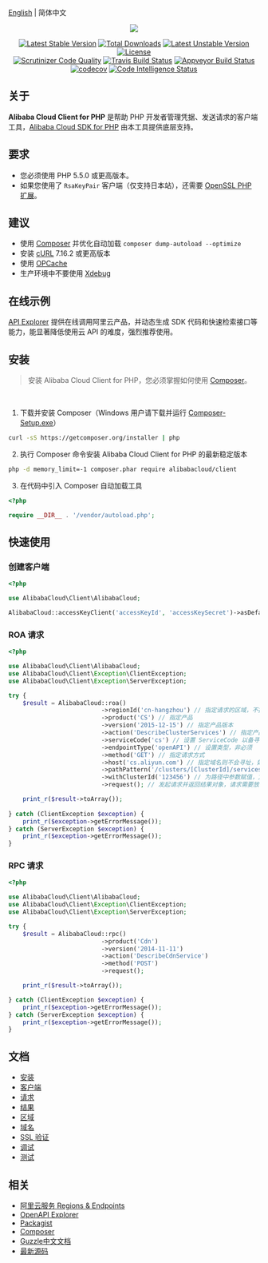 [English](./README.md) | 简体中文


<p align="center"><img src="./src/Files/Aliyun.svg"></p>
<p align="center">
<a href="https://packagist.org/packages/alibabacloud/client"><img src="https://poser.pugx.org/alibabacloud/client/v/stable" alt="Latest Stable Version"></a>
<a href="https://packagist.org/packages/alibabacloud/client"><img src="https://poser.pugx.org/alibabacloud/client/downloads" alt="Total Downloads"></a>
<a href="https://packagist.org/packages/alibabacloud/client"><img src="https://poser.pugx.org/alibabacloud/client/v/unstable" alt="Latest Unstable Version"></a>
<a href="https://packagist.org/packages/alibabacloud/client"><img src="https://poser.pugx.org/alibabacloud/client/license" alt="License"></a>
<br/>
<a href="https://scrutinizer-ci.com/g/aliyun/openapi-sdk-php-client"><img src="https://scrutinizer-ci.com/g/aliyun/openapi-sdk-php-client/badges/quality-score.png" alt="Scrutinizer Code Quality"></a>
<a href="https://travis-ci.org/aliyun/openapi-sdk-php-client"><img src="https://travis-ci.org/aliyun/openapi-sdk-php-client.svg?branch=master" alt="Travis Build Status"></a>
<a href="https://ci.appveyor.com/project/songshenzong/openapi-sdk-php-client/branch/master"><img src="https://ci.appveyor.com/api/projects/status/0l0msff7dwvt7cqg/branch/master?svg=true" alt="Appveyor Build Status"></a>
<a href="https://codecov.io/gh/aliyun/openapi-sdk-php-client"><img src="https://codecov.io/gh/aliyun/openapi-sdk-php-client/branch/master/graph/badge.svg" alt="codecov"></a>
<a href="https://scrutinizer-ci.com/code-intelligence"><img src="https://scrutinizer-ci.com/g/aliyun/openapi-sdk-php-client/badges/code-intelligence.svg" alt="Code Intelligence Status"></a>
</p> 


## 关于
**Alibaba Cloud Client for PHP** 是帮助 PHP 开发者管理凭据、发送请求的客户端工具，[Alibaba Cloud SDK for PHP][SDK] 由本工具提供底层支持。


## 要求
- 您必须使用 PHP 5.5.0 或更高版本。
- 如果您使用了 `RsaKeyPair` 客户端（仅支持日本站），还需要 [OpenSSL PHP 扩展][OpenSSL]。


## 建议
- 使用 [Composer][composer] 并优化自动加载 `composer dump-autoload --optimize`
- 安装 [cURL][cURL] 7.16.2 或更高版本
- 使用 [OPCache][OPCache]
- 生产环境中不要使用 [Xdebug][xdebug]


## 在线示例
[API Explorer](https://api.aliyun.com) 提供在线调用阿里云产品，并动态生成 SDK 代码和快速检索接口等能力，能显著降低使用云 API 的难度，强烈推荐使用。


## 安装
> 安装 Alibaba Cloud Client for PHP，您必须掌握如何使用 [Composer][composer]。

<br/>

1. 下载并安装 Composer（Windows 用户请下载并运行 [Composer-Setup.exe](https://getcomposer.org/Composer-Setup.exe)）
```bash
curl -sS https://getcomposer.org/installer | php
```

2. 执行 Composer 命令安装 Alibaba Cloud Client for PHP 的最新稳定版本
```bash
php -d memory_limit=-1 composer.phar require alibabacloud/client
```

3. 在代码中引入 Composer 自动加载工具
```php
<?php

require __DIR__ . '/vendor/autoload.php'; 
```


## 快速使用

### 创建客户端
```php
<?php

use AlibabaCloud\Client\AlibabaCloud;

AlibabaCloud::accessKeyClient('accessKeyId', 'accessKeySecret')->asDefaultClient();
```

### ROA 请求
```php
<?php

use AlibabaCloud\Client\AlibabaCloud;
use AlibabaCloud\Client\Exception\ClientException;
use AlibabaCloud\Client\Exception\ServerException;

try {
    $result = AlibabaCloud::roa()
                          ->regionId('cn-hangzhou') // 指定请求的区域，不指定则使用客户端区域、默认区域
                          ->product('CS') // 指定产品
                          ->version('2015-12-15') // 指定产品版本
                          ->action('DescribeClusterServices') // 指定产品接口
                          ->serviceCode('cs') // 设置 ServiceCode 以备寻址，非必须
                          ->endpointType('openAPI') // 设置类型，非必须
                          ->method('GET') // 指定请求方式
                          ->host('cs.aliyun.com') // 指定域名则不会寻址，如认证方式为 Bearer Token 的服务则需要指定
                          ->pathPattern('/clusters/[ClusterId]/services') // 指定ROA风格路径规则
                          ->withClusterId('123456') // 为路径中参数赋值，方法名：with + 参数
                          ->request(); // 发起请求并返回结果对象，请求需要放在设置的最后面

    print_r($result->toArray());
    
} catch (ClientException $exception) {
    print_r($exception->getErrorMessage());
} catch (ServerException $exception) {
    print_r($exception->getErrorMessage());
}
```

### RPC 请求
```php
<?php

use AlibabaCloud\Client\AlibabaCloud;
use AlibabaCloud\Client\Exception\ClientException;
use AlibabaCloud\Client\Exception\ServerException;

try {
    $result = AlibabaCloud::rpc()
                          ->product('Cdn')
                          ->version('2014-11-11')
                          ->action('DescribeCdnService')
                          ->method('POST')
                          ->request();

    print_r($result->toArray());

} catch (ClientException $exception) {
    print_r($exception->getErrorMessage());
} catch (ServerException $exception) {
    print_r($exception->getErrorMessage());
}
```


## 文档
* [安装](docs/1-Installation-CN.md)
* [客户端](docs/2-Client-CN.md)
* [请求](docs/3-Request-CN.md)
* [结果](docs/4-Result-CN.md)
* [区域](docs/5-Region-CN.md)
* [域名](docs/6-Host-CN.md)
* [SSL 验证](docs/7-Verify-CN.md)
* [调试](docs/8-Debug-CN.md)
* [测试](docs/9-Test-CN.md)


## 相关
* [阿里云服务 Regions & Endpoints][endpoints]
* [OpenAPI Explorer][open-api]
* [Packagist][packagist]
* [Composer][composer]
* [Guzzle中文文档][guzzle-docs]
* [最新源码][latest-release]


[SDK]: https://github.com/aliyun/openapi-sdk-php/blob/master/README-CN.md
[open-api]: https://api.aliyun.com
[latest-release]: https://github.com/aliyun/openapi-sdk-php-client
[guzzle-docs]: https://guzzle-cn.readthedocs.io/zh_CN/latest/request-options.html
[composer]: https://getcomposer.org
[packagist]: https://packagist.org/packages/alibabacloud/sdk
[home]: https://home.console.aliyun.com
[aliyun]: https://www.aliyun.com
[endpoints]: https://developer.aliyun.com/endpoints
[cURL]: http://php.net/manual/zh/book.curl.php
[OPCache]: http://php.net/manual/zh/book.opcache.php
[xdebug]: http://xdebug.org
[OpenSSL]: http://php.net/manual/zh/book.openssl.php
[client]: https://github.com/aliyun/openapi-sdk-php-client
